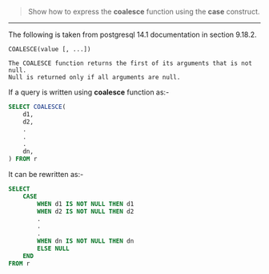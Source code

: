 > Show how to express the **coalesce** function using the **case** construct. 

--------------------------------

The following is taken from postgresql 14.1 documentation in section 9.18.2.

```
COALESCE(value [, ...])

The COALESCE function returns the first of its arguments that is not null.
Null is returned only if all arguments are null. 
```

If a query is written using **coalesce** function as:-

```sql
SELECT COALESCE(
    d1,
    d2,
    .
    .
    .
    dn,
) FROM r
```

It can be rewritten as:-

```sql
SELECT 
    CASE
        WHEN d1 IS NOT NULL THEN d1
        WHEN d2 IS NOT NULL THEN d2
        .
        .
        .
        WHEN dn IS NOT NULL THEN dn
        ELSE NULL
    END
FROM r
```
